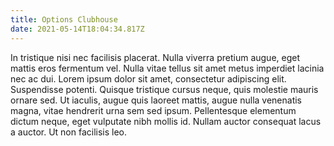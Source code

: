 ```yaml
---
title: Options Clubhouse
date: 2021-05-14T18:04:34.817Z
---
```

In tristique nisi nec facilisis placerat. Nulla viverra pretium augue, eget mattis eros fermentum vel. Nulla vitae tellus sit amet metus imperdiet lacinia nec ac dui. Lorem ipsum dolor sit amet, consectetur adipiscing elit. Suspendisse potenti. Quisque tristique cursus neque, quis molestie mauris ornare sed. Ut iaculis, augue quis laoreet mattis, augue nulla venenatis magna, vitae hendrerit urna sem sed ipsum. Pellentesque elementum dictum neque, eget vulputate nibh mollis id. Nullam auctor consequat lacus a auctor. Ut non facilisis leo.